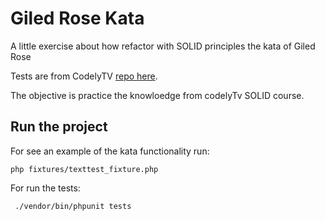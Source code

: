 # Giled Rose Kata

A little exercise about how refactor with SOLID principles the kata of Giled Rose

Tests are from CodelyTV [repo here](https://github.com/CodelyTV/java-gildedrose-kata).

The objective is practice the knowloedge from codelyTv SOLID course.


## Run the project

For see an example of the kata functionality run:

``php fixtures/texttest_fixture.php``

For run the tests:

`` ./vendor/bin/phpunit tests``